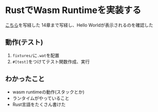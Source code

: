 # RustでWasm Runtimeを実装する
[こちら](https://zenn.dev/skanehira/books/writing-wasm-runtime-in-rust)を写経した
14章まで写経し、Hello Worldが表示されるのを確認した

## 動作(テスト)
1. `fixtures/`に`.wat`を配置
2. `#[test]`をつけてテスト関数作成、実行

## わかったこと
- wasm runtimeの動作(スタックとか)
- ランタイムがやっていること
- Rust言語をたくさん書けた